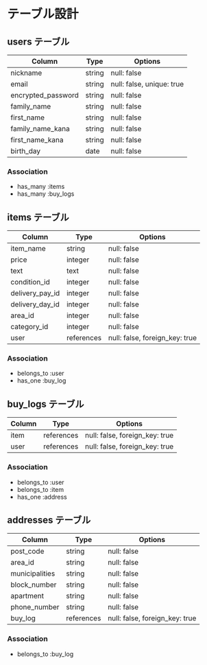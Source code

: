 # テーブル設計

## users テーブル

| Column             | Type   | Options                   |
| ------------------ | ------ | ------------------------- |
| nickname           | string | null: false               |
| email              | string | null: false, unique: true |
| encrypted_password | string | null: false               |
| family_name        | string | null: false               |
| first_name         | string | null: false               |
| family_name_kana   | string | null: false               |
| first_name_kana    | string | null: false               |
| birth_day          | date   | null: false               |

### Association

- has_many :items
- has_many :buy_logs

## items テーブル

| Column          | Type       | Options                        |
| --------------- | ---------- | ------------------------------ |
| item_name       | string     | null: false                    |
| price           | integer    | null: false                    |
| text            | text       | null: false                    |
| condition_id    | integer    | null: false                    |
| delivery_pay_id | integer    | null: false                    |
| delivery_day_id | integer    | null: false                    |
| area_id         | integer    | null: false                    |
| category_id     | integer    | null: false                    |
| user            | references | null: false, foreign_key: true |

### Association

- belongs_to :user
- has_one :buy_log

## buy_logs テーブル

| Column | Type       | Options                        |
| ------ | ---------- | ------------------------------ |
| item   | references | null: false, foreign_key: true |
| user   | references | null: false, foreign_key: true |

### Association

- belongs_to :user
- belongs_to :item
- has_one :address
 
## addresses テーブル

| Column         | Type       | Options                        |
| -------------- | ---------- | ------------------------------ |
| post_code      | string     | null: false                    |
| area_id        | string     | null: false                    |
| municipalities | string     | null: false                    |
| block_number   | string     | null: false                    |
| apartment      | string     | null: false                    |
| phone_number   | string     | null: false                    |
| buy_log        | references | null: false, foreign_key: true |

### Association

- belongs_to :buy_log